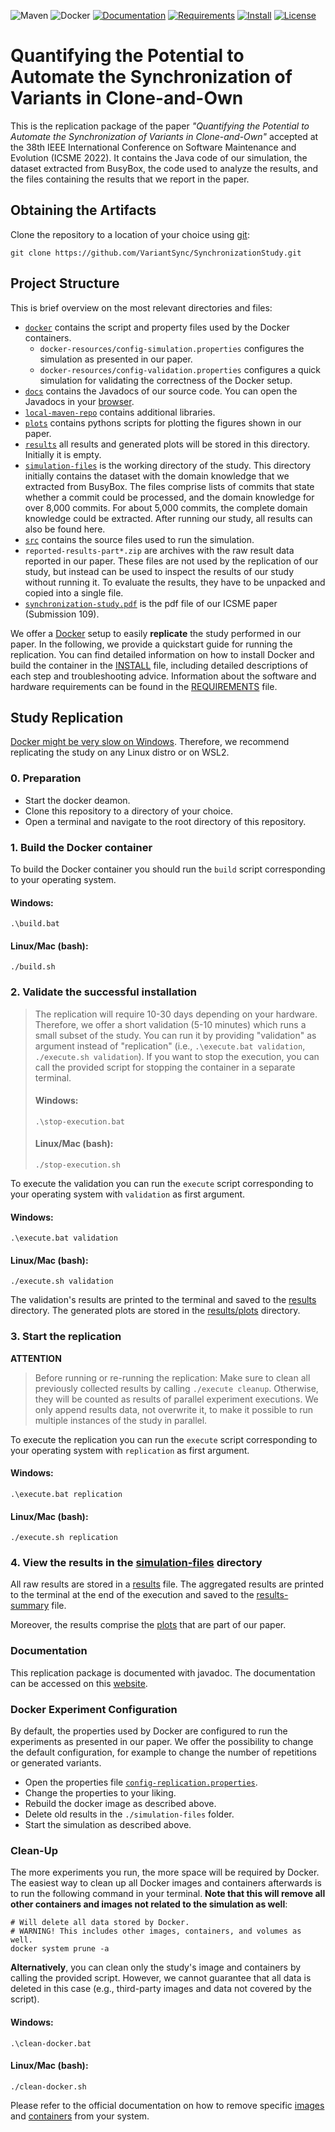 ![Maven](https://github.com/VariantSync/SynchronizationStudy/actions/workflows/maven.yml/badge.svg)
![Docker](https://github.com/VariantSync/SynchronizationStudy/actions/workflows/docker-image.yml/badge.svg)
[![Documentation](https://img.shields.io/badge/Documentation-read%20here-blue)][documentation]
[![Requirements](https://img.shields.io/badge/System%20Requirements-read%20here-blue)](INSTALL.md)
[![Install](https://img.shields.io/badge/Installation%20Instructions-read%20here-blue)](INSTALL.md)
[![License](https://img.shields.io/badge/License-Apache%202.0-blue)](LICENSE)


# Quantifying the Potential to Automate the Synchronization of Variants in Clone-and-Own
This is the replication package of the paper _"Quantifying the Potential to Automate the Synchronization of Variants in Clone-and-Own"_ accepted at
the 38th IEEE International Conference on Software Maintenance and Evolution (ICSME 2022).
It contains the Java code of our simulation, the dataset extracted from BusyBox, the code used to analyze the results, and the files containing
the results that we report in the paper.


## Obtaining the Artifacts
Clone the repository to a location of your choice using [git](https://git-scm.com/):
  ```
  git clone https://github.com/VariantSync/SynchronizationStudy.git
  ```

## Project Structure
This is brief overview on the most relevant directories and files:
* [`docker`](docker) contains the script and property files used by the Docker containers.
    * `docker-resources/config-simulation.properties` configures the simulation as presented in our paper.
    * `docker-resources/config-validation.properties` configures a quick simulation for validating the correctness of the Docker setup.
* [`docs`](docs) contains the Javadocs of our source code. You can open the Javadocs in your [browser][documentation].
* [`local-maven-repo`](local-maven-repo) contains additional libraries.
* [`plots`](plots) contains pythons scripts for plotting the figures shown in our paper. 
* [`results`](results) all results and generated plots will be stored in this directory. Initially it is empty. 
* [`simulation-files`](simulation-files) is the working directory of the study. This directory initially contains the dataset with the domain knowledge that we extracted from BusyBox. The files comprise lists
  of commits that state whether a commit could be processed, and the domain knowledge for over 8,000 commits. For about 5,000 commits, the complete domain knowledge could be extracted. After running our study, all results can also be found here.
* [`src`](src/main/java/org/variantsync/studies/evolution/simulation) contains the source files used to run the simulation.
* `reported-results-part*.zip` are archives with the raw result data reported in our paper. These files are not used by the replication of our study, but instead can be used to inspect the results of our study without running it. To evaluate the results, they have to be unpacked and copied into a single file.
* [`synchronization-study.pdf`](synchronization-study.pdf) is the pdf file of our ICSME paper (Submission 109).

We offer a [Docker](https://www.docker.com/) setup to easily __replicate__ the study performed in our paper.
In the following, we provide a quickstart guide for running the replication.
You can find detailed information on how to install Docker and build the container in the [INSTALL](INSTALL.md) file, including detailed descriptions of each step and troubleshooting advice. Information about the software and hardware requirements can be found in the [REQUIREMENTS](REQUIREMENTS.md) file.

## Study Replication
[Docker might be very slow on Windows](https://www.createit.com/blog/make-docker-on-windows-fast-again-2022/). Therefore, we recommend replicating the study on any Linux distro or on WSL2. 

### 0. Preparation
- Start the docker deamon.
- Clone this repository to a directory of your choice.
- Open a terminal and navigate to the root directory of this repository.

### 1. Build the Docker container
To build the Docker container you should run the `build` script corresponding to your operating system.
#### Windows:
`.\build.bat`
#### Linux/Mac (bash):
`./build.sh`

### 2. Validate the successful installation
> The replication will require 10-30 days depending on your hardware.
> Therefore, we offer a short validation (5-10 minutes) which runs a small subset of the study.
> You can run it by providing "validation" as argument instead of "replication" (i.e., `.\execute.bat validation`,  `./execute.sh validation`).
> If you want to stop the execution, you can call the provided script for stopping the container in a separate terminal.
> #### Windows:
> `.\stop-execution.bat`
> #### Linux/Mac (bash):
> `./stop-execution.sh`

To execute the validation you can run the `execute` script corresponding to your operating system with `validation` as first argument.

#### Windows:
`.\execute.bat validation`
#### Linux/Mac (bash):
`./execute.sh validation`

The validation's results are printed to the terminal and saved to the [results](results) directory. The generated plots are stored in the [results/plots](results/plots) directory.

### 3. Start the replication
**ATTENTION**

> Before running or re-running the replication:
> Make sure to clean all previously collected results by calling `./execute cleanup`. Otherwise, they will be 
> counted as results of parallel experiment executions. We only append results data, not overwrite it, to make it 
> possible to run multiple instances of the study in parallel.

To execute the replication you can run the `execute` script corresponding to your operating system with `replication` as first argument.

#### Windows:
`.\execute.bat replication`
#### Linux/Mac (bash):
`./execute.sh replication`


### 4. View the results in the [simulation-files](simulation-files) directory
All raw results are stored in a [results](results/results.txt) file.
The aggregated results are printed to the terminal at the end of the execution and saved to the [results-summary](results/results-summary.txt) file.

Moreover, the results comprise the [plots](results/plots) that are part of our paper.

### Documentation

This replication package is documented with javadoc. The documentation can be accessed on this [website][documentation]. 

### Docker Experiment Configuration
By default, the properties used by Docker are configured to run the experiments as presented in our paper. We offer the
possibility to change the default configuration, for example to change the number of repetitions or generated variants.
* Open the properties file [`config-replication.properties`](docker/config-replication.properties).
* Change the properties to your liking.
* Rebuild the docker image as described above.
* Delete old results in the `./simulation-files` folder.
* Start the simulation as described above.

### Clean-Up
The more experiments you run, the more space will be required by Docker. The easiest way to clean up all Docker images and
containers afterwards is to run the following command in your terminal. **Note that this will remove all other containers and images
not related to the simulation as well**:
```shell
# Will delete all data stored by Docker. 
# WARNING! This includes other images, containers, and volumes as well. 
docker system prune -a
```

**Alternatively**, you can clean only the study's image and containers by calling the provided script. However, we cannot guarantee that all data is deleted in this case (e.g., third-party images and data not covered by the script). 
#### Windows:
`.\clean-docker.bat`
#### Linux/Mac (bash):
`./clean-docker.sh`

Please refer to the official documentation on how to remove specific [images](https://docs.docker.com/engine/reference/commandline/image_rm/) and [containers](https://docs.docker.com/engine/reference/commandline/container_rm/) from your system.

[documentation]: https://variantsync.github.io/SynchronizationStudy/
